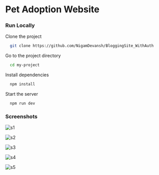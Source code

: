 
# Pet Adoption Website
 

### Run Locally

Clone the project

```bash
  git clone https://github.com/NigamDevansh/BloggingSite_WithAuth
```

Go to the project directory

```bash
  cd my-project
```

Install dependencies

```bash
  npm install
```

Start the server

```bash
  npm run dev
```


### Screenshots

![s1](https://user-images.githubusercontent.com/88497388/231277682-05b942f3-4d28-40bb-b9ea-fd96d1801035.png)

![s2](https://user-images.githubusercontent.com/88497388/231277695-d21ece30-9e90-43b0-92b8-8e2824ba4a2f.png)

![s3](https://user-images.githubusercontent.com/88497388/231277730-26f84953-7c97-42cd-bf12-95b5cacb717c.png)

![s4](https://user-images.githubusercontent.com/88497388/231277735-957361dc-84c3-48fc-8374-cf32a3368047.png)

![s5](https://user-images.githubusercontent.com/88497388/231277745-f4760f4f-9a34-4899-9fd9-39991c27ea31.png)

